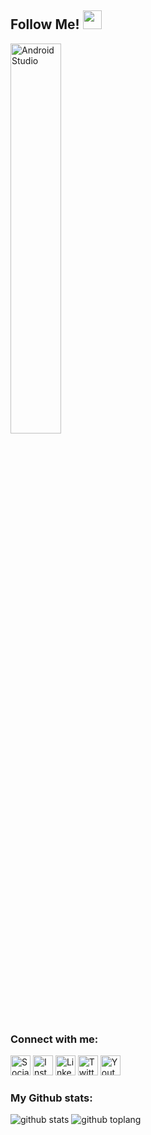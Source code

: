 ## Follow Me! <img src="https://raw.githubusercontent.com/iampavangandhi/iampavangandhi/master/gifs/Hi.gif" width="30px"></h2>

<p>
  <img alt="Android Studio" src="https://miro.medium.com/max/800/1*zzTEyTwyy7jXibtqVWg84Q.gif" width="40%" />
</p>

### Connect with me:
<a href="https://sociabuzz.com/azharrvldi_/donate" target="_blank"><img src="https://img.shields.io/badge/Buy_Me_A_Coffee-FFDD00?style=for-the-badge&logo=buy-me-a-coffee&logoColor=black" height="32px" alt="Sociabuzz"></a>
<a href="https://www.instagram.com/azhardvls_" target="_blank"><img src="https://img.shields.io/badge/Instagram-%23E4405F.svg?&style=flat-square&logo=instagram&logoColor=white" height="32px" alt="Instagram"></a>
<a href="https://www.linkedin.com/in/azhar-rivaldi" target="_blank"><img src="https://img.shields.io/badge/linkedin-%230077B5.svg?&style=for-the-badge&logo=linkedin&logoColor=white" height="32px" alt="LinkedIn"></a>
<a href="https://www.twitter.com/azharrvldi_" target="_blank"><img src="https://img.shields.io/badge/twitter-%231DA1F2.svg?&style=for-the-badge&logo=twitter&logoColor=white" height="32px" alt="Twitter"></a>
<a href="https://www.youtube.com/channel/UCBXvboJdq9BSqSaZtSZhxyA" target="_blank"><img src="https://img.shields.io/badge/youtube-%23FF0000.svg?&style=for-the-badge&logo=youtube&logoColor=white" height="32px" alt="Youtube"></a>

### My Github stats:
![github stats](https://github-readme-stats.vercel.app/api?username=AzharRivaldi&show_icons=true&theme=radical)
![github toplang](https://github-readme-stats.vercel.app/api/top-langs/?username=AzharRivaldi&layout=compact&theme=nightowl)
